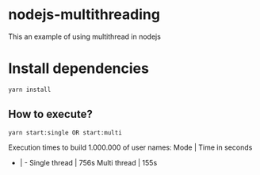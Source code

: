 # nodejs-multithreading
This an example of using multithread in nodejs

# Install dependencies
```bash
yarn install
```

## How to execute?
```bash
yarn start:single OR start:multi
```

Execution times to build 1.000.000 of user names:
Mode | Time in seconds
- | -
Single thread | 756s
Multi thread | 155s